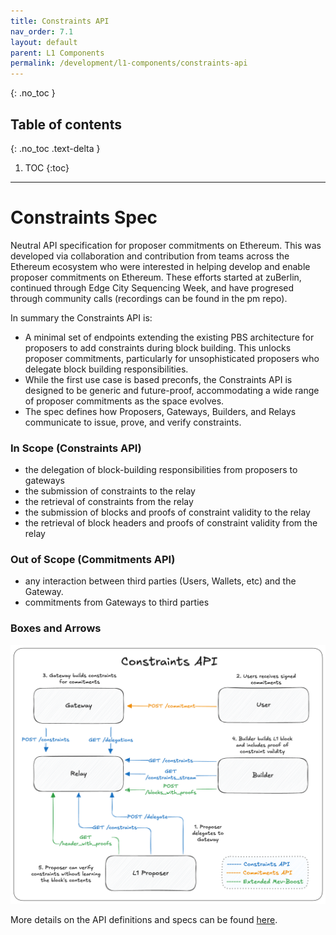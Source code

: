 ```yaml
---
title: Constraints API
nav_order: 7.1
layout: default
parent: L1 Components
permalink: /development/l1-components/constraints-api
---
```


{: .no_toc }

## Table of contents
{: .no_toc .text-delta }

1. TOC
{:toc}

---

# Constraints Spec
Neutral API specification for proposer commitments on Ethereum. This was developed via collaboration and contribution from teams across the Ethereum ecosystem who were interested in helping develop and enable proposer commitments on Ethereum. These efforts started at zuBerlin, continued through Edge City Sequencing Week, and have progresed through community calls (recordings can be found in the pm repo).

In summary the Constraints API is:
- A minimal set of endpoints extending the existing PBS architecture for proposers to add constraints during block building. This unlocks proposer commitments, particularly for unsophisticated proposers who delegate block building responsibilities.
- While the first use case is based preconfs, the Constraints API is designed to be generic and future-proof, accommodating a wide range of proposer commitments as the space evolves.
- The spec defines how Proposers, Gateways, Builders, and Relays communicate to issue, prove, and verify constraints.

### In Scope (Constraints API)
- the delegation of block-building responsibilities from proposers to gateways
- the submission of constraints to the relay
- the retrieval of constraints from the relay
- the submission of blocks and proofs of constraint validity to the relay
- the retrieval of block headers and proofs of constraint validity from the relay

### Out of Scope (Commitments API)
- any interaction between third parties (Users, Wallets, etc) and the Gateway.
- commitments from Gateways to third parties

### Boxes and Arrows

![Flow of Constraints-API](https://github.com/eth-fabric/constraints-specs/blob/main/img/constraints-api-diagram.png)

More details on the API definitions and specs can be found [here](https://github.com/eth-fabric/constraints-specs/blob/main/specs/constraints-api.md).
